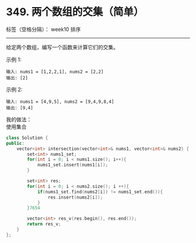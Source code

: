 ﻿# 349. 两个数组的交集（简单）

标签（空格分隔）： week10 排序

---

给定两个数组，编写一个函数来计算它们的交集。

示例 1:

    输入: nums1 = [1,2,2,1], nums2 = [2,2]
    输出: [2]

示例 2:

    输入: nums1 = [4,9,5], nums2 = [9,4,9,8,4]
    输出: [9,4]


我的做法：  
使用集合
```C++
class Solution {
public:
    vector<int> intersection(vector<int>& nums1, vector<int>& nums2) {
        set<int> nums1_set;
        for(int i = 0; i < nums1.size(); i++){
            nums1_set.insert(nums1[i]);
        }

        set<int> res;
        for(int i = 0; i < nums2.size(); i ++){
            if(nums1_set.find(nums2[i]) != nums1_set.end()){
                res.insert(nums2[i]);
            }
        }7654

        vector<int> res_v(res.begin(), res.end());
        return res_v;
    }
};
```